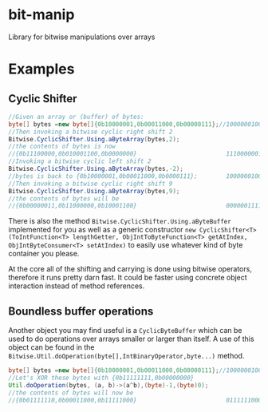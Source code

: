 # bit-manip
Library for bitwise manipulations over arrays

# Examples

## Cyclic Shifter

```java
//Given an array or (buffer) of bytes:
byte[] bytes =new byte[]{0b10000001,0b00011000,0b00000111};//100000010001100000000111
//Then invoking a bitwise cyclic right shift 2
Bitwise.CyclicShifter.Using.aByteArray(bytes,2);
//the contents of bytes is now 
//{0b11100000,0b010001100,0b0000000}                         111000000100011000000001
//Invoking a bitwise cyclic left shift 2
Bitwise.CyclicShifter.Using.aByteArray(bytes,-2);
//bytes is back to {0b10000001,0b00011000,0b0000111};        100000010001100000000111
//Then invoking a bitwise cyclic right shift 9
Bitwise.CyclicShifter.Using.aByteArray(bytes,9);
//the contents of bytes will be 
//{0b00000011,0b11000000,0b10001100}                         000000111100000010001100
```
There is also the method ``Bitwise.CyclicShifter.Using.aByteBuffer`` implemented for you as well as a generic constructor 
``new CyclicShifter<T>(ToIntFunction<T> lengthGetter, ObjIntToByteFunction<T> getAtIndex, ObjIntByteConsumer<T> setAtIndex)``
to easily use whatever kind of byte container you please.

At the core all of the shifting and carrying is done using bitwise operators, therefore it runs pretty darn fast. It could be faster using concrete object interaction instead of method references.


## Boundless buffer operations
Another object you may find useful is a ``CyclicByteBuffer`` which can be used to do operations over arrays smaller or larger than itself. A use of this object can be found in the ``Bitwise.Util.doOperation(byte[],IntBinaryOperator,byte...)`` method.

```java
byte[] bytes =new byte[]{0b10000001,0b00011000,0b00000111};//100000010001100000000111
//Let's XOR these bytes with {0b11111111,0b00000000}
Util.doOperation(bytes, (a, b)->(a^b),(byte)-1,(byte)0);  
//the contents of bytes will now be
//{0b01111110,0b00011000,0b11111000}                         011111100001100011111000
```


